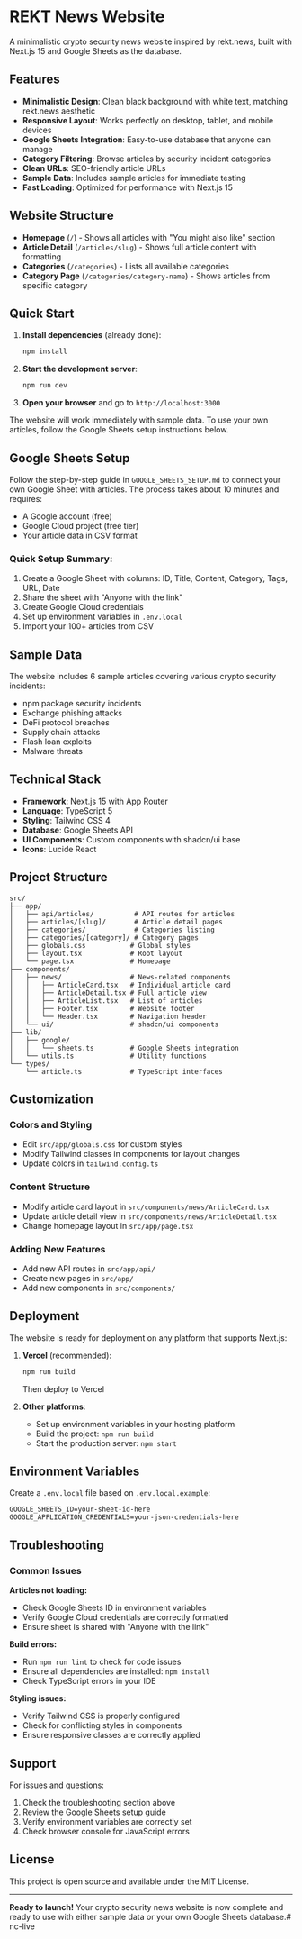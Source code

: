 # REKT News Website

A minimalistic crypto security news website inspired by rekt.news, built with Next.js 15 and Google Sheets as the database.

## Features

- **Minimalistic Design**: Clean black background with white text, matching rekt.news aesthetic
- **Responsive Layout**: Works perfectly on desktop, tablet, and mobile devices
- **Google Sheets Integration**: Easy-to-use database that anyone can manage
- **Category Filtering**: Browse articles by security incident categories
- **Clean URLs**: SEO-friendly article URLs
- **Sample Data**: Includes sample articles for immediate testing
- **Fast Loading**: Optimized for performance with Next.js 15

## Website Structure

- **Homepage** (`/`) - Shows all articles with "You might also like" section
- **Article Detail** (`/articles/slug`) - Shows full article content with formatting
- **Categories** (`/categories`) - Lists all available categories
- **Category Page** (`/categories/category-name`) - Shows articles from specific category

## Quick Start

1. **Install dependencies** (already done):
   ```bash
   npm install
   ```

2. **Start the development server**:
   ```bash
   npm run dev
   ```

3. **Open your browser** and go to `http://localhost:3000`

The website will work immediately with sample data. To use your own articles, follow the Google Sheets setup instructions below.

## Google Sheets Setup

Follow the step-by-step guide in `GOOGLE_SHEETS_SETUP.md` to connect your own Google Sheet with articles. The process takes about 10 minutes and requires:

- A Google account (free)
- Google Cloud project (free tier)
- Your article data in CSV format

### Quick Setup Summary:

1. Create a Google Sheet with columns: ID, Title, Content, Category, Tags, URL, Date
2. Share the sheet with "Anyone with the link"
3. Create Google Cloud credentials
4. Set up environment variables in `.env.local`
5. Import your 100+ articles from CSV

## Sample Data

The website includes 6 sample articles covering various crypto security incidents:
- npm package security incidents
- Exchange phishing attacks
- DeFi protocol breaches
- Supply chain attacks
- Flash loan exploits
- Malware threats

## Technical Stack

- **Framework**: Next.js 15 with App Router
- **Language**: TypeScript 5
- **Styling**: Tailwind CSS 4
- **Database**: Google Sheets API
- **UI Components**: Custom components with shadcn/ui base
- **Icons**: Lucide React

## Project Structure

```
src/
├── app/
│   ├── api/articles/          # API routes for articles
│   ├── articles/[slug]/       # Article detail pages
│   ├── categories/            # Categories listing
│   ├── categories/[category]/ # Category pages
│   ├── globals.css           # Global styles
│   ├── layout.tsx            # Root layout
│   └── page.tsx              # Homepage
├── components/
│   ├── news/                 # News-related components
│   │   ├── ArticleCard.tsx   # Individual article card
│   │   ├── ArticleDetail.tsx # Full article view
│   │   ├── ArticleList.tsx   # List of articles
│   │   ├── Footer.tsx        # Website footer
│   │   └── Header.tsx        # Navigation header
│   └── ui/                   # shadcn/ui components
├── lib/
│   ├── google/
│   │   └── sheets.ts         # Google Sheets integration
│   └── utils.ts              # Utility functions
└── types/
    └── article.ts            # TypeScript interfaces
```

## Customization

### Colors and Styling
- Edit `src/app/globals.css` for custom styles
- Modify Tailwind classes in components for layout changes
- Update colors in `tailwind.config.ts`

### Content Structure
- Modify article card layout in `src/components/news/ArticleCard.tsx`
- Update article detail view in `src/components/news/ArticleDetail.tsx`
- Change homepage layout in `src/app/page.tsx`

### Adding New Features
- Add new API routes in `src/app/api/`
- Create new pages in `src/app/`
- Add new components in `src/components/`

## Deployment

The website is ready for deployment on any platform that supports Next.js:

1. **Vercel** (recommended):
   ```bash
   npm run build
   ```
   Then deploy to Vercel

2. **Other platforms**:
   - Set up environment variables in your hosting platform
   - Build the project: `npm run build`
   - Start the production server: `npm start`

## Environment Variables

Create a `.env.local` file based on `.env.local.example`:

```env
GOOGLE_SHEETS_ID=your-sheet-id-here
GOOGLE_APPLICATION_CREDENTIALS=your-json-credentials-here
```

## Troubleshooting

### Common Issues

**Articles not loading:**
- Check Google Sheets ID in environment variables
- Verify Google Cloud credentials are correctly formatted
- Ensure sheet is shared with "Anyone with the link"

**Build errors:**
- Run `npm run lint` to check for code issues
- Ensure all dependencies are installed: `npm install`
- Check TypeScript errors in your IDE

**Styling issues:**
- Verify Tailwind CSS is properly configured
- Check for conflicting styles in components
- Ensure responsive classes are correctly applied

## Support

For issues and questions:
1. Check the troubleshooting section above
2. Review the Google Sheets setup guide
3. Verify environment variables are correctly set
4. Check browser console for JavaScript errors

## License

This project is open source and available under the MIT License.

---

**Ready to launch!** Your crypto security news website is now complete and ready to use with either sample data or your own Google Sheets database.# nc-live
